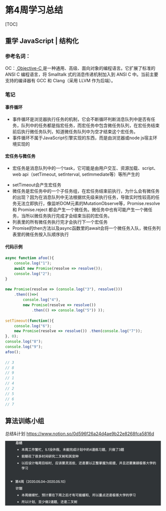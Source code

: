 # 第4周学习总结
[TOC]
## 重学 JavaScript | 结构化

### 参考名词：

OC：[ Objective-C ](https://zh.wikipedia.org/wiki/Objective-C)是一种通用、高级、面向对象的编程语言。它扩展了标准的 ANSI C 编程语言，将 Smalltalk 式的消息传递机制加入到 ANSI C 中。当前主要支持的编译器有 GCC 和 Clang（采用 LLVM 作为后端）。

### 笔记

#### 事件循环

* 事件循环是浏览器执行任务的机制，它会不断循环判断消息队列中是否有任务，队列中的任务都是指宏任务，而宏任务中包含微任务队列，在宏任务结束前后执行微任务队列，知道微任务队列中为空才结束这个宏任务。
* 事件循环不属于JavaScript引擎实现的东西，而是由浏览器或node js宿主环境实现的

#### 宏任务与微任务

- 宏任务是消息队列中的一个task，它可能是由用户交互、资源加载、script、web api（setTimeout, setInterval, setImmediate等）等所产生的

* setTimeout会产生宏任务
* 微任务是宏任务中的一个子任务组，在宏任务结束前执行，为什么会有微任务的出现？因为在消息队列中无法根据优先级来执行任务，导致实时性较高的任务无法立即执行，像监听DOM元素的MutationObserve等，Promise.resolve 和 Promise.reject 都会产生一个微任务。微任务中也有可能产生一个微任务，当所以微任务执行完成才会结束当前的宏任务。
* 列表里的所有微任务执行完才会执行下一个宏任务
* Promise的then方法以及async函数里的await会将一个微任务入队，微任务列表里的微任务按入队顺序执行

#### 代码示例

```javascript
async function afoo(){
    console.log("1");
    await new Promise(resolve => resolve());
    console.log("2");
}

new Promise(resolve => (console.log("3"), resolve()))
    .then(()=>(
        console.log("4"), 
        new Promise(resolve => resolve())
            .then(() => console.log("5")) ));

setTimeout(function(){
    console.log("6");
    new Promise(resolve => resolve()) .then(console.log("7"));
}, 0);
console.log("8");
console.log("9");
afoo();

// 3
// 8
// 9
// 1
// 4
// 2
// 5
// 6
// 7
```

## 算法训练小组

总结&计划 https://www.notion.so/0d596f26a24d4ae9b22e8268fca5816d

![](./file/code.png)

